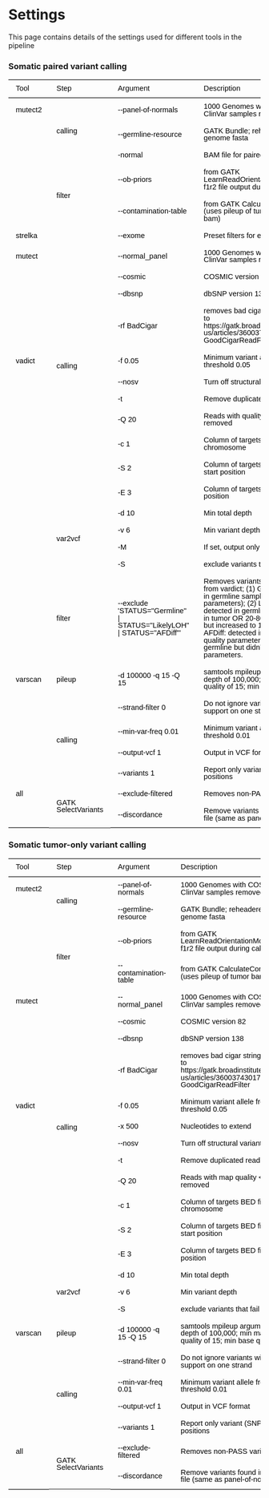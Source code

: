 # Settings

This page contains details of the settings used for different tools in the pipeline

### Somatic paired variant calling

<div class="tabwid"><style>.cl-54862376{}.cl-547f7ac6{font-family:'Helvetica';font-size:11pt;font-weight:normal;font-style:normal;text-decoration:none;color:rgba(0, 0, 0, 1.00);background-color:transparent;}.cl-547f8660{margin:0;text-align:left;border-bottom: 0 solid rgba(0, 0, 0, 1.00);border-top: 0 solid rgba(0, 0, 0, 1.00);border-left: 0 solid rgba(0, 0, 0, 1.00);border-right: 0 solid rgba(0, 0, 0, 1.00);padding-bottom:5pt;padding-top:5pt;padding-left:5pt;padding-right:5pt;line-height: 1;background-color:transparent;}.cl-547fc472{width:59.7pt;background-color:transparent;vertical-align: middle;border-bottom: 0 solid rgba(0, 0, 0, 1.00);border-top: 0 solid rgba(0, 0, 0, 1.00);border-left: 0 solid rgba(0, 0, 0, 1.00);border-right: 0 solid rgba(0, 0, 0, 1.00);margin-bottom:0;margin-top:0;margin-left:0;margin-right:0;}.cl-547fc490{width:124.5pt;background-color:transparent;vertical-align: middle;border-bottom: 0 solid rgba(0, 0, 0, 1.00);border-top: 0 solid rgba(0, 0, 0, 1.00);border-left: 0 solid rgba(0, 0, 0, 1.00);border-right: 0 solid rgba(0, 0, 0, 1.00);margin-bottom:0;margin-top:0;margin-left:0;margin-right:0;}.cl-547fc491{width:389.8pt;background-color:transparent;vertical-align: middle;border-bottom: 0 solid rgba(0, 0, 0, 1.00);border-top: 0 solid rgba(0, 0, 0, 1.00);border-left: 0 solid rgba(0, 0, 0, 1.00);border-right: 0 solid rgba(0, 0, 0, 1.00);margin-bottom:0;margin-top:0;margin-left:0;margin-right:0;}.cl-547fc49a{width:1732.4pt;background-color:transparent;vertical-align: middle;border-bottom: 0 solid rgba(0, 0, 0, 1.00);border-top: 0 solid rgba(0, 0, 0, 1.00);border-left: 0 solid rgba(0, 0, 0, 1.00);border-right: 0 solid rgba(0, 0, 0, 1.00);margin-bottom:0;margin-top:0;margin-left:0;margin-right:0;}.cl-547fc49b{width:427.2pt;background-color:transparent;vertical-align: middle;border-bottom: 0 solid rgba(0, 0, 0, 1.00);border-top: 0 solid rgba(0, 0, 0, 1.00);border-left: 0 solid rgba(0, 0, 0, 1.00);border-right: 0 solid rgba(0, 0, 0, 1.00);margin-bottom:0;margin-top:0;margin-left:0;margin-right:0;}.cl-547fc49c{width:389.8pt;background-color:transparent;vertical-align: middle;border-bottom: 0 solid rgba(0, 0, 0, 1.00);border-top: 0 solid rgba(0, 0, 0, 1.00);border-left: 0 solid rgba(0, 0, 0, 1.00);border-right: 0 solid rgba(0, 0, 0, 1.00);margin-bottom:0;margin-top:0;margin-left:0;margin-right:0;}.cl-547fc49d{width:59.7pt;background-color:transparent;vertical-align: middle;border-bottom: 0 solid rgba(0, 0, 0, 1.00);border-top: 0 solid rgba(0, 0, 0, 1.00);border-left: 0 solid rgba(0, 0, 0, 1.00);border-right: 0 solid rgba(0, 0, 0, 1.00);margin-bottom:0;margin-top:0;margin-left:0;margin-right:0;}.cl-547fc4a4{width:124.5pt;background-color:transparent;vertical-align: middle;border-bottom: 0 solid rgba(0, 0, 0, 1.00);border-top: 0 solid rgba(0, 0, 0, 1.00);border-left: 0 solid rgba(0, 0, 0, 1.00);border-right: 0 solid rgba(0, 0, 0, 1.00);margin-bottom:0;margin-top:0;margin-left:0;margin-right:0;}.cl-547fc4a5{width:427.2pt;background-color:transparent;vertical-align: middle;border-bottom: 0 solid rgba(0, 0, 0, 1.00);border-top: 0 solid rgba(0, 0, 0, 1.00);border-left: 0 solid rgba(0, 0, 0, 1.00);border-right: 0 solid rgba(0, 0, 0, 1.00);margin-bottom:0;margin-top:0;margin-left:0;margin-right:0;}.cl-547fc4a6{width:1732.4pt;background-color:transparent;vertical-align: middle;border-bottom: 0 solid rgba(0, 0, 0, 1.00);border-top: 0 solid rgba(0, 0, 0, 1.00);border-left: 0 solid rgba(0, 0, 0, 1.00);border-right: 0 solid rgba(0, 0, 0, 1.00);margin-bottom:0;margin-top:0;margin-left:0;margin-right:0;}.cl-547fc4a7{width:59.7pt;background-color:transparent;vertical-align: middle;border-bottom: 0 solid rgba(0, 0, 0, 1.00);border-top: 0 solid rgba(0, 0, 0, 1.00);border-left: 0 solid rgba(0, 0, 0, 1.00);border-right: 0 solid rgba(0, 0, 0, 1.00);margin-bottom:0;margin-top:0;margin-left:0;margin-right:0;}.cl-547fc4ae{width:1732.4pt;background-color:transparent;vertical-align: middle;border-bottom: 0 solid rgba(0, 0, 0, 1.00);border-top: 0 solid rgba(0, 0, 0, 1.00);border-left: 0 solid rgba(0, 0, 0, 1.00);border-right: 0 solid rgba(0, 0, 0, 1.00);margin-bottom:0;margin-top:0;margin-left:0;margin-right:0;}.cl-547fc4af{width:427.2pt;background-color:transparent;vertical-align: middle;border-bottom: 0 solid rgba(0, 0, 0, 1.00);border-top: 0 solid rgba(0, 0, 0, 1.00);border-left: 0 solid rgba(0, 0, 0, 1.00);border-right: 0 solid rgba(0, 0, 0, 1.00);margin-bottom:0;margin-top:0;margin-left:0;margin-right:0;}.cl-547fc4c2{width:124.5pt;background-color:transparent;vertical-align: middle;border-bottom: 0 solid rgba(0, 0, 0, 1.00);border-top: 0 solid rgba(0, 0, 0, 1.00);border-left: 0 solid rgba(0, 0, 0, 1.00);border-right: 0 solid rgba(0, 0, 0, 1.00);margin-bottom:0;margin-top:0;margin-left:0;margin-right:0;}.cl-547fc4c3{width:389.8pt;background-color:transparent;vertical-align: middle;border-bottom: 0 solid rgba(0, 0, 0, 1.00);border-top: 0 solid rgba(0, 0, 0, 1.00);border-left: 0 solid rgba(0, 0, 0, 1.00);border-right: 0 solid rgba(0, 0, 0, 1.00);margin-bottom:0;margin-top:0;margin-left:0;margin-right:0;}.cl-547fc4cc{width:124.5pt;background-color:transparent;vertical-align: middle;border-bottom: 0 solid rgba(0, 0, 0, 1.00);border-top: 0 solid rgba(0, 0, 0, 1.00);border-left: 0 solid rgba(0, 0, 0, 1.00);border-right: 0 solid rgba(0, 0, 0, 1.00);margin-bottom:0;margin-top:0;margin-left:0;margin-right:0;}.cl-547fc4cd{width:59.7pt;background-color:transparent;vertical-align: middle;border-bottom: 0 solid rgba(0, 0, 0, 1.00);border-top: 0 solid rgba(0, 0, 0, 1.00);border-left: 0 solid rgba(0, 0, 0, 1.00);border-right: 0 solid rgba(0, 0, 0, 1.00);margin-bottom:0;margin-top:0;margin-left:0;margin-right:0;}.cl-547fc4ce{width:427.2pt;background-color:transparent;vertical-align: middle;border-bottom: 0 solid rgba(0, 0, 0, 1.00);border-top: 0 solid rgba(0, 0, 0, 1.00);border-left: 0 solid rgba(0, 0, 0, 1.00);border-right: 0 solid rgba(0, 0, 0, 1.00);margin-bottom:0;margin-top:0;margin-left:0;margin-right:0;}.cl-547fc4e0{width:1732.4pt;background-color:transparent;vertical-align: middle;border-bottom: 0 solid rgba(0, 0, 0, 1.00);border-top: 0 solid rgba(0, 0, 0, 1.00);border-left: 0 solid rgba(0, 0, 0, 1.00);border-right: 0 solid rgba(0, 0, 0, 1.00);margin-bottom:0;margin-top:0;margin-left:0;margin-right:0;}.cl-547fc4e1{width:389.8pt;background-color:transparent;vertical-align: middle;border-bottom: 0 solid rgba(0, 0, 0, 1.00);border-top: 0 solid rgba(0, 0, 0, 1.00);border-left: 0 solid rgba(0, 0, 0, 1.00);border-right: 0 solid rgba(0, 0, 0, 1.00);margin-bottom:0;margin-top:0;margin-left:0;margin-right:0;}.cl-547fc4e2{width:59.7pt;background-color:transparent;vertical-align: middle;border-bottom: 0 solid rgba(0, 0, 0, 1.00);border-top: 0 solid rgba(0, 0, 0, 1.00);border-left: 0 solid rgba(0, 0, 0, 1.00);border-right: 0 solid rgba(0, 0, 0, 1.00);margin-bottom:0;margin-top:0;margin-left:0;margin-right:0;}.cl-547fc4ea{width:427.2pt;background-color:transparent;vertical-align: middle;border-bottom: 0 solid rgba(0, 0, 0, 1.00);border-top: 0 solid rgba(0, 0, 0, 1.00);border-left: 0 solid rgba(0, 0, 0, 1.00);border-right: 0 solid rgba(0, 0, 0, 1.00);margin-bottom:0;margin-top:0;margin-left:0;margin-right:0;}.cl-547fc4f4{width:389.8pt;background-color:transparent;vertical-align: middle;border-bottom: 0 solid rgba(0, 0, 0, 1.00);border-top: 0 solid rgba(0, 0, 0, 1.00);border-left: 0 solid rgba(0, 0, 0, 1.00);border-right: 0 solid rgba(0, 0, 0, 1.00);margin-bottom:0;margin-top:0;margin-left:0;margin-right:0;}.cl-547fc4f5{width:124.5pt;background-color:transparent;vertical-align: middle;border-bottom: 0 solid rgba(0, 0, 0, 1.00);border-top: 0 solid rgba(0, 0, 0, 1.00);border-left: 0 solid rgba(0, 0, 0, 1.00);border-right: 0 solid rgba(0, 0, 0, 1.00);margin-bottom:0;margin-top:0;margin-left:0;margin-right:0;}.cl-547fc4f6{width:1732.4pt;background-color:transparent;vertical-align: middle;border-bottom: 0 solid rgba(0, 0, 0, 1.00);border-top: 0 solid rgba(0, 0, 0, 1.00);border-left: 0 solid rgba(0, 0, 0, 1.00);border-right: 0 solid rgba(0, 0, 0, 1.00);margin-bottom:0;margin-top:0;margin-left:0;margin-right:0;}.cl-547fc4fe{width:427.2pt;background-color:transparent;vertical-align: middle;border-bottom: 0 solid rgba(0, 0, 0, 1.00);border-top: 0 solid rgba(0, 0, 0, 1.00);border-left: 0 solid rgba(0, 0, 0, 1.00);border-right: 0 solid rgba(0, 0, 0, 1.00);margin-bottom:0;margin-top:0;margin-left:0;margin-right:0;}.cl-547fc4ff{width:389.8pt;background-color:transparent;vertical-align: middle;border-bottom: 0 solid rgba(0, 0, 0, 1.00);border-top: 0 solid rgba(0, 0, 0, 1.00);border-left: 0 solid rgba(0, 0, 0, 1.00);border-right: 0 solid rgba(0, 0, 0, 1.00);margin-bottom:0;margin-top:0;margin-left:0;margin-right:0;}.cl-547fc500{width:124.5pt;background-color:transparent;vertical-align: middle;border-bottom: 0 solid rgba(0, 0, 0, 1.00);border-top: 0 solid rgba(0, 0, 0, 1.00);border-left: 0 solid rgba(0, 0, 0, 1.00);border-right: 0 solid rgba(0, 0, 0, 1.00);margin-bottom:0;margin-top:0;margin-left:0;margin-right:0;}.cl-547fc508{width:1732.4pt;background-color:transparent;vertical-align: middle;border-bottom: 0 solid rgba(0, 0, 0, 1.00);border-top: 0 solid rgba(0, 0, 0, 1.00);border-left: 0 solid rgba(0, 0, 0, 1.00);border-right: 0 solid rgba(0, 0, 0, 1.00);margin-bottom:0;margin-top:0;margin-left:0;margin-right:0;}.cl-547fc509{width:59.7pt;background-color:transparent;vertical-align: middle;border-bottom: 0 solid rgba(0, 0, 0, 1.00);border-top: 0 solid rgba(0, 0, 0, 1.00);border-left: 0 solid rgba(0, 0, 0, 1.00);border-right: 0 solid rgba(0, 0, 0, 1.00);margin-bottom:0;margin-top:0;margin-left:0;margin-right:0;}.cl-547fc512{width:59.7pt;background-color:transparent;vertical-align: middle;border-bottom: 0 solid rgba(0, 0, 0, 1.00);border-top: 0 solid rgba(0, 0, 0, 1.00);border-left: 0 solid rgba(0, 0, 0, 1.00);border-right: 0 solid rgba(0, 0, 0, 1.00);margin-bottom:0;margin-top:0;margin-left:0;margin-right:0;}.cl-547fc51c{width:1732.4pt;background-color:transparent;vertical-align: middle;border-bottom: 0 solid rgba(0, 0, 0, 1.00);border-top: 0 solid rgba(0, 0, 0, 1.00);border-left: 0 solid rgba(0, 0, 0, 1.00);border-right: 0 solid rgba(0, 0, 0, 1.00);margin-bottom:0;margin-top:0;margin-left:0;margin-right:0;}.cl-547fc51d{width:124.5pt;background-color:transparent;vertical-align: middle;border-bottom: 0 solid rgba(0, 0, 0, 1.00);border-top: 0 solid rgba(0, 0, 0, 1.00);border-left: 0 solid rgba(0, 0, 0, 1.00);border-right: 0 solid rgba(0, 0, 0, 1.00);margin-bottom:0;margin-top:0;margin-left:0;margin-right:0;}.cl-547fc51e{width:427.2pt;background-color:transparent;vertical-align: middle;border-bottom: 0 solid rgba(0, 0, 0, 1.00);border-top: 0 solid rgba(0, 0, 0, 1.00);border-left: 0 solid rgba(0, 0, 0, 1.00);border-right: 0 solid rgba(0, 0, 0, 1.00);margin-bottom:0;margin-top:0;margin-left:0;margin-right:0;}.cl-547fc526{width:389.8pt;background-color:transparent;vertical-align: middle;border-bottom: 0 solid rgba(0, 0, 0, 1.00);border-top: 0 solid rgba(0, 0, 0, 1.00);border-left: 0 solid rgba(0, 0, 0, 1.00);border-right: 0 solid rgba(0, 0, 0, 1.00);margin-bottom:0;margin-top:0;margin-left:0;margin-right:0;}.cl-547fc527{width:124.5pt;background-color:transparent;vertical-align: middle;border-bottom: 0 solid rgba(0, 0, 0, 1.00);border-top: 0 solid rgba(0, 0, 0, 1.00);border-left: 0 solid rgba(0, 0, 0, 1.00);border-right: 0 solid rgba(0, 0, 0, 1.00);margin-bottom:0;margin-top:0;margin-left:0;margin-right:0;}.cl-547fc528{width:59.7pt;background-color:transparent;vertical-align: middle;border-bottom: 0 solid rgba(0, 0, 0, 1.00);border-top: 0 solid rgba(0, 0, 0, 1.00);border-left: 0 solid rgba(0, 0, 0, 1.00);border-right: 0 solid rgba(0, 0, 0, 1.00);margin-bottom:0;margin-top:0;margin-left:0;margin-right:0;}.cl-547fc529{width:1732.4pt;background-color:transparent;vertical-align: middle;border-bottom: 0 solid rgba(0, 0, 0, 1.00);border-top: 0 solid rgba(0, 0, 0, 1.00);border-left: 0 solid rgba(0, 0, 0, 1.00);border-right: 0 solid rgba(0, 0, 0, 1.00);margin-bottom:0;margin-top:0;margin-left:0;margin-right:0;}.cl-547fc530{width:427.2pt;background-color:transparent;vertical-align: middle;border-bottom: 0 solid rgba(0, 0, 0, 1.00);border-top: 0 solid rgba(0, 0, 0, 1.00);border-left: 0 solid rgba(0, 0, 0, 1.00);border-right: 0 solid rgba(0, 0, 0, 1.00);margin-bottom:0;margin-top:0;margin-left:0;margin-right:0;}.cl-547fc531{width:389.8pt;background-color:transparent;vertical-align: middle;border-bottom: 0 solid rgba(0, 0, 0, 1.00);border-top: 0 solid rgba(0, 0, 0, 1.00);border-left: 0 solid rgba(0, 0, 0, 1.00);border-right: 0 solid rgba(0, 0, 0, 1.00);margin-bottom:0;margin-top:0;margin-left:0;margin-right:0;}.cl-547fc544{width:389.8pt;background-color:transparent;vertical-align: middle;border-bottom: 0 solid rgba(0, 0, 0, 1.00);border-top: 0 solid rgba(0, 0, 0, 1.00);border-left: 0 solid rgba(0, 0, 0, 1.00);border-right: 0 solid rgba(0, 0, 0, 1.00);margin-bottom:0;margin-top:0;margin-left:0;margin-right:0;}.cl-547fc545{width:1732.4pt;background-color:transparent;vertical-align: middle;border-bottom: 0 solid rgba(0, 0, 0, 1.00);border-top: 0 solid rgba(0, 0, 0, 1.00);border-left: 0 solid rgba(0, 0, 0, 1.00);border-right: 0 solid rgba(0, 0, 0, 1.00);margin-bottom:0;margin-top:0;margin-left:0;margin-right:0;}.cl-547fc546{width:427.2pt;background-color:transparent;vertical-align: middle;border-bottom: 0 solid rgba(0, 0, 0, 1.00);border-top: 0 solid rgba(0, 0, 0, 1.00);border-left: 0 solid rgba(0, 0, 0, 1.00);border-right: 0 solid rgba(0, 0, 0, 1.00);margin-bottom:0;margin-top:0;margin-left:0;margin-right:0;}.cl-547fc54e{width:59.7pt;background-color:transparent;vertical-align: middle;border-bottom: 0 solid rgba(0, 0, 0, 1.00);border-top: 0 solid rgba(0, 0, 0, 1.00);border-left: 0 solid rgba(0, 0, 0, 1.00);border-right: 0 solid rgba(0, 0, 0, 1.00);margin-bottom:0;margin-top:0;margin-left:0;margin-right:0;}.cl-547fc54f{width:124.5pt;background-color:transparent;vertical-align: middle;border-bottom: 0 solid rgba(0, 0, 0, 1.00);border-top: 0 solid rgba(0, 0, 0, 1.00);border-left: 0 solid rgba(0, 0, 0, 1.00);border-right: 0 solid rgba(0, 0, 0, 1.00);margin-bottom:0;margin-top:0;margin-left:0;margin-right:0;}.cl-547fc550{width:124.5pt;background-color:transparent;vertical-align: middle;border-bottom: 2pt solid rgba(102, 102, 102, 1.00);border-top: 0 solid rgba(0, 0, 0, 1.00);border-left: 0 solid rgba(0, 0, 0, 1.00);border-right: 0 solid rgba(0, 0, 0, 1.00);margin-bottom:0;margin-top:0;margin-left:0;margin-right:0;}.cl-547fc558{width:427.2pt;background-color:transparent;vertical-align: middle;border-bottom: 2pt solid rgba(102, 102, 102, 1.00);border-top: 0 solid rgba(0, 0, 0, 1.00);border-left: 0 solid rgba(0, 0, 0, 1.00);border-right: 0 solid rgba(0, 0, 0, 1.00);margin-bottom:0;margin-top:0;margin-left:0;margin-right:0;}.cl-547fc559{width:59.7pt;background-color:transparent;vertical-align: middle;border-bottom: 2pt solid rgba(102, 102, 102, 1.00);border-top: 0 solid rgba(0, 0, 0, 1.00);border-left: 0 solid rgba(0, 0, 0, 1.00);border-right: 0 solid rgba(0, 0, 0, 1.00);margin-bottom:0;margin-top:0;margin-left:0;margin-right:0;}.cl-547fc55a{width:1732.4pt;background-color:transparent;vertical-align: middle;border-bottom: 2pt solid rgba(102, 102, 102, 1.00);border-top: 0 solid rgba(0, 0, 0, 1.00);border-left: 0 solid rgba(0, 0, 0, 1.00);border-right: 0 solid rgba(0, 0, 0, 1.00);margin-bottom:0;margin-top:0;margin-left:0;margin-right:0;}.cl-547fc562{width:389.8pt;background-color:transparent;vertical-align: middle;border-bottom: 2pt solid rgba(102, 102, 102, 1.00);border-top: 0 solid rgba(0, 0, 0, 1.00);border-left: 0 solid rgba(0, 0, 0, 1.00);border-right: 0 solid rgba(0, 0, 0, 1.00);margin-bottom:0;margin-top:0;margin-left:0;margin-right:0;}.cl-547fc563{width:389.8pt;background-color:transparent;vertical-align: middle;border-bottom: 0 solid rgba(0, 0, 0, 1.00);border-top: 0 solid rgba(0, 0, 0, 1.00);border-left: 0 solid rgba(0, 0, 0, 1.00);border-right: 0 solid rgba(0, 0, 0, 1.00);margin-bottom:0;margin-top:0;margin-left:0;margin-right:0;}.cl-547fc564{width:59.7pt;background-color:transparent;vertical-align: middle;border-bottom: 0 solid rgba(0, 0, 0, 1.00);border-top: 0 solid rgba(0, 0, 0, 1.00);border-left: 0 solid rgba(0, 0, 0, 1.00);border-right: 0 solid rgba(0, 0, 0, 1.00);margin-bottom:0;margin-top:0;margin-left:0;margin-right:0;}.cl-547fc56c{width:427.2pt;background-color:transparent;vertical-align: middle;border-bottom: 0 solid rgba(0, 0, 0, 1.00);border-top: 0 solid rgba(0, 0, 0, 1.00);border-left: 0 solid rgba(0, 0, 0, 1.00);border-right: 0 solid rgba(0, 0, 0, 1.00);margin-bottom:0;margin-top:0;margin-left:0;margin-right:0;}.cl-547fc576{width:1732.4pt;background-color:transparent;vertical-align: middle;border-bottom: 0 solid rgba(0, 0, 0, 1.00);border-top: 0 solid rgba(0, 0, 0, 1.00);border-left: 0 solid rgba(0, 0, 0, 1.00);border-right: 0 solid rgba(0, 0, 0, 1.00);margin-bottom:0;margin-top:0;margin-left:0;margin-right:0;}.cl-547fc577{width:124.5pt;background-color:transparent;vertical-align: middle;border-bottom: 0 solid rgba(0, 0, 0, 1.00);border-top: 0 solid rgba(0, 0, 0, 1.00);border-left: 0 solid rgba(0, 0, 0, 1.00);border-right: 0 solid rgba(0, 0, 0, 1.00);margin-bottom:0;margin-top:0;margin-left:0;margin-right:0;}.cl-547fc578{width:59.7pt;background-color:transparent;vertical-align: middle;border-bottom: 0 solid rgba(0, 0, 0, 1.00);border-top: 0 solid rgba(0, 0, 0, 1.00);border-left: 0 solid rgba(0, 0, 0, 1.00);border-right: 0 solid rgba(0, 0, 0, 1.00);margin-bottom:0;margin-top:0;margin-left:0;margin-right:0;}.cl-547fc579{width:1732.4pt;background-color:transparent;vertical-align: middle;border-bottom: 0 solid rgba(0, 0, 0, 1.00);border-top: 0 solid rgba(0, 0, 0, 1.00);border-left: 0 solid rgba(0, 0, 0, 1.00);border-right: 0 solid rgba(0, 0, 0, 1.00);margin-bottom:0;margin-top:0;margin-left:0;margin-right:0;}.cl-547fc580{width:124.5pt;background-color:transparent;vertical-align: middle;border-bottom: 0 solid rgba(0, 0, 0, 1.00);border-top: 0 solid rgba(0, 0, 0, 1.00);border-left: 0 solid rgba(0, 0, 0, 1.00);border-right: 0 solid rgba(0, 0, 0, 1.00);margin-bottom:0;margin-top:0;margin-left:0;margin-right:0;}.cl-547fc581{width:389.8pt;background-color:transparent;vertical-align: middle;border-bottom: 0 solid rgba(0, 0, 0, 1.00);border-top: 0 solid rgba(0, 0, 0, 1.00);border-left: 0 solid rgba(0, 0, 0, 1.00);border-right: 0 solid rgba(0, 0, 0, 1.00);margin-bottom:0;margin-top:0;margin-left:0;margin-right:0;}.cl-547fc582{width:427.2pt;background-color:transparent;vertical-align: middle;border-bottom: 0 solid rgba(0, 0, 0, 1.00);border-top: 0 solid rgba(0, 0, 0, 1.00);border-left: 0 solid rgba(0, 0, 0, 1.00);border-right: 0 solid rgba(0, 0, 0, 1.00);margin-bottom:0;margin-top:0;margin-left:0;margin-right:0;}.cl-547fc583{width:124.5pt;background-color:transparent;vertical-align: middle;border-bottom: 2pt solid rgba(102, 102, 102, 1.00);border-top: 2pt solid rgba(102, 102, 102, 1.00);border-left: 0 solid rgba(0, 0, 0, 1.00);border-right: 0 solid rgba(0, 0, 0, 1.00);margin-bottom:0;margin-top:0;margin-left:0;margin-right:0;}.cl-547fc58a{width:427.2pt;background-color:transparent;vertical-align: middle;border-bottom: 2pt solid rgba(102, 102, 102, 1.00);border-top: 2pt solid rgba(102, 102, 102, 1.00);border-left: 0 solid rgba(0, 0, 0, 1.00);border-right: 0 solid rgba(0, 0, 0, 1.00);margin-bottom:0;margin-top:0;margin-left:0;margin-right:0;}.cl-547fc58b{width:1732.4pt;background-color:transparent;vertical-align: middle;border-bottom: 2pt solid rgba(102, 102, 102, 1.00);border-top: 2pt solid rgba(102, 102, 102, 1.00);border-left: 0 solid rgba(0, 0, 0, 1.00);border-right: 0 solid rgba(0, 0, 0, 1.00);margin-bottom:0;margin-top:0;margin-left:0;margin-right:0;}.cl-547fc58c{width:59.7pt;background-color:transparent;vertical-align: middle;border-bottom: 2pt solid rgba(102, 102, 102, 1.00);border-top: 2pt solid rgba(102, 102, 102, 1.00);border-left: 0 solid rgba(0, 0, 0, 1.00);border-right: 0 solid rgba(0, 0, 0, 1.00);margin-bottom:0;margin-top:0;margin-left:0;margin-right:0;}.cl-547fc594{width:389.8pt;background-color:transparent;vertical-align: middle;border-bottom: 2pt solid rgba(102, 102, 102, 1.00);border-top: 2pt solid rgba(102, 102, 102, 1.00);border-left: 0 solid rgba(0, 0, 0, 1.00);border-right: 0 solid rgba(0, 0, 0, 1.00);margin-bottom:0;margin-top:0;margin-left:0;margin-right:0;}</style><table class='cl-54862376'><thead><tr style="overflow-wrap:break-word;"><td class="cl-547fc58c"><p class="cl-547f8660"><span class="cl-547f7ac6">Tool</span></p></td><td class="cl-547fc583"><p class="cl-547f8660"><span class="cl-547f7ac6">Step</span></p></td><td class="cl-547fc594"><p class="cl-547f8660"><span class="cl-547f7ac6">Argument</span></p></td><td class="cl-547fc58b"><p class="cl-547f8660"><span class="cl-547f7ac6">Description</span></p></td><td class="cl-547fc58a"><p class="cl-547f8660"><span class="cl-547f7ac6">Resource</span></p></td></tr></thead><tbody><tr style="overflow-wrap:break-word;"><td class="cl-547fc472"><p class="cl-547f8660"><span class="cl-547f7ac6">mutect2</span></p></td><td  rowspan="3"class="cl-547fc490"><p class="cl-547f8660"><span class="cl-547f7ac6">calling</span></p></td><td class="cl-547fc491"><p class="cl-547f8660"><span class="cl-547f7ac6">--panel-of-normals</span></p></td><td class="cl-547fc49a"><p class="cl-547f8660"><span class="cl-547f7ac6">1000 Genomes with COSMIC and ClinVar samples removed</span></p></td><td class="cl-547fc49b"><p class="cl-547f8660"><span class="cl-547f7ac6">/data/CCBR_Pipeliner/db/PipeDB/lib/hg38.noCOSMIC_ClinVar.pon.vcf.gz</span></p></td></tr><tr style="overflow-wrap:break-word;"><td  rowspan="4"class="cl-547fc472"><p class="cl-547f8660"><span class="cl-547f7ac6"></span></p></td><td class="cl-547fc491"><p class="cl-547f8660"><span class="cl-547f7ac6">--germline-resource</span></p></td><td class="cl-547fc49a"><p class="cl-547f8660"><span class="cl-547f7ac6">GATK Bundle; reheadered to match genome fasta</span></p></td><td class="cl-547fc49b"><p class="cl-547f8660"><span class="cl-547f7ac6">/data/tandonm/pl_test_data/human/other/somatic-hg38-af-only-gnomad.hg38.vcf.gz</span></p></td></tr><tr style="overflow-wrap:break-word;"><td class="cl-547fc563"><p class="cl-547f8660"><span class="cl-547f7ac6">-normal</span></p></td><td class="cl-547fc576"><p class="cl-547f8660"><span class="cl-547f7ac6">BAM file for paired normal sample</span></p></td><td class="cl-547fc56c"><p class="cl-547f8660"><span class="cl-547f7ac6"></span></p></td></tr><tr style="overflow-wrap:break-word;"><td  rowspan="2"class="cl-547fc490"><p class="cl-547f8660"><span class="cl-547f7ac6">filter</span></p></td><td class="cl-547fc491"><p class="cl-547f8660"><span class="cl-547f7ac6">--ob-priors</span></p></td><td class="cl-547fc49a"><p class="cl-547f8660"><span class="cl-547f7ac6">from GATK LearnReadOrientationModel (uses f1r2 file output during calling)</span></p></td><td class="cl-547fc49b"><p class="cl-547f8660"><span class="cl-547f7ac6"></span></p></td></tr><tr style="overflow-wrap:break-word;"><td class="cl-547fc531"><p class="cl-547f8660"><span class="cl-547f7ac6">--contamination-table</span></p></td><td class="cl-547fc529"><p class="cl-547f8660"><span class="cl-547f7ac6">from GATK CalculateContamination (uses pileup of tumor AND normal bam)</span></p></td><td class="cl-547fc530"><p class="cl-547f8660"><span class="cl-547f7ac6"></span></p></td></tr><tr style="overflow-wrap:break-word;"><td class="cl-547fc578"><p class="cl-547f8660"><span class="cl-547f7ac6">strelka</span></p></td><td  rowspan="12"class="cl-547fc580"><p class="cl-547f8660"><span class="cl-547f7ac6">calling</span></p></td><td class="cl-547fc581"><p class="cl-547f8660"><span class="cl-547f7ac6">--exome</span></p></td><td class="cl-547fc579"><p class="cl-547f8660"><span class="cl-547f7ac6">Preset filters for exome data</span></p></td><td class="cl-547fc582"><p class="cl-547f8660"><span class="cl-547f7ac6"></span></p></td></tr><tr style="overflow-wrap:break-word;"><td class="cl-547fc472"><p class="cl-547f8660"><span class="cl-547f7ac6">mutect</span></p></td><td class="cl-547fc491"><p class="cl-547f8660"><span class="cl-547f7ac6">--normal_panel</span></p></td><td class="cl-547fc49a"><p class="cl-547f8660"><span class="cl-547f7ac6">1000 Genomes with COSMIC and ClinVar samples removed</span></p></td><td class="cl-547fc49b"><p class="cl-547f8660"><span class="cl-547f7ac6">/data/CCBR_Pipeliner/db/PipeDB/lib/hg38.noCOSMIC_ClinVar.pon.vcf.gz</span></p></td></tr><tr style="overflow-wrap:break-word;"><td  rowspan="3"class="cl-547fc472"><p class="cl-547f8660"><span class="cl-547f7ac6"></span></p></td><td class="cl-547fc491"><p class="cl-547f8660"><span class="cl-547f7ac6">--cosmic</span></p></td><td class="cl-547fc49a"><p class="cl-547f8660"><span class="cl-547f7ac6">COSMIC version 82</span></p></td><td class="cl-547fc49b"><p class="cl-547f8660"><span class="cl-547f7ac6">/data/CCBR_Pipeliner/db/PipeDB/lib/COSMIC_82_hg38.vcf.gz</span></p></td></tr><tr style="overflow-wrap:break-word;"><td class="cl-547fc491"><p class="cl-547f8660"><span class="cl-547f7ac6">--dbsnp</span></p></td><td class="cl-547fc49a"><p class="cl-547f8660"><span class="cl-547f7ac6">dbSNP version 138</span></p></td><td class="cl-547fc49b"><p class="cl-547f8660"><span class="cl-547f7ac6">/fdb/GATK_resource_bundle/hg38bundle/dbsnp_138.hg38.vcf.gz</span></p></td></tr><tr style="overflow-wrap:break-word;"><td class="cl-547fc491"><p class="cl-547f8660"><span class="cl-547f7ac6">-rf BadCigar</span></p></td><td class="cl-547fc49a"><p class="cl-547f8660"><span class="cl-547f7ac6">removes bad cigar strings, similar to https://gatk.broadinstitute.org/hc/en-us/articles/360037430171-GoodCigarReadFilter </span></p></td><td class="cl-547fc49b"><p class="cl-547f8660"><span class="cl-547f7ac6"></span></p></td></tr><tr style="overflow-wrap:break-word;"><td class="cl-547fc49d"><p class="cl-547f8660"><span class="cl-547f7ac6">vadict</span></p></td><td class="cl-547fc49c"><p class="cl-547f8660"><span class="cl-547f7ac6">-f 0.05</span></p></td><td class="cl-547fc4a6"><p class="cl-547f8660"><span class="cl-547f7ac6">Minimum variant allele frequency threshold 0.05</span></p></td><td class="cl-547fc4a5"><p class="cl-547f8660"><span class="cl-547f7ac6"></span></p></td></tr><tr style="overflow-wrap:break-word;"><td  rowspan="11"class="cl-547fc4a7"><p class="cl-547f8660"><span class="cl-547f7ac6"></span></p></td><td class="cl-547fc4c3"><p class="cl-547f8660"><span class="cl-547f7ac6">--nosv</span></p></td><td class="cl-547fc4ae"><p class="cl-547f8660"><span class="cl-547f7ac6">Turn off structural variant calling</span></p></td><td class="cl-547fc4af"><p class="cl-547f8660"><span class="cl-547f7ac6"></span></p></td></tr><tr style="overflow-wrap:break-word;"><td class="cl-547fc4e1"><p class="cl-547f8660"><span class="cl-547f7ac6">-t</span></p></td><td class="cl-547fc4e0"><p class="cl-547f8660"><span class="cl-547f7ac6">Remove duplicated reads</span></p></td><td class="cl-547fc4ce"><p class="cl-547f8660"><span class="cl-547f7ac6"></span></p></td></tr><tr style="overflow-wrap:break-word;"><td class="cl-547fc4f4"><p class="cl-547f8660"><span class="cl-547f7ac6">-Q 20 </span></p></td><td class="cl-547fc4f6"><p class="cl-547f8660"><span class="cl-547f7ac6">Reads with quality &lt; 20 are removed</span></p></td><td class="cl-547fc4ea"><p class="cl-547f8660"><span class="cl-547f7ac6"></span></p></td></tr><tr style="overflow-wrap:break-word;"><td class="cl-547fc491"><p class="cl-547f8660"><span class="cl-547f7ac6">-c 1 </span></p></td><td class="cl-547fc49a"><p class="cl-547f8660"><span class="cl-547f7ac6">Column of targets BED file with chromosome</span></p></td><td class="cl-547fc49b"><p class="cl-547f8660"><span class="cl-547f7ac6"></span></p></td></tr><tr style="overflow-wrap:break-word;"><td class="cl-547fc491"><p class="cl-547f8660"><span class="cl-547f7ac6">-S 2 </span></p></td><td class="cl-547fc49a"><p class="cl-547f8660"><span class="cl-547f7ac6">Column of targets BED file with start position</span></p></td><td class="cl-547fc49b"><p class="cl-547f8660"><span class="cl-547f7ac6"></span></p></td></tr><tr style="overflow-wrap:break-word;"><td class="cl-547fc491"><p class="cl-547f8660"><span class="cl-547f7ac6">-E 3</span></p></td><td class="cl-547fc49a"><p class="cl-547f8660"><span class="cl-547f7ac6">Column of targets BED file with end position</span></p></td><td class="cl-547fc49b"><p class="cl-547f8660"><span class="cl-547f7ac6"></span></p></td></tr><tr style="overflow-wrap:break-word;"><td  rowspan="4"class="cl-547fc4cc"><p class="cl-547f8660"><span class="cl-547f7ac6">var2vcf</span></p></td><td class="cl-547fc4e1"><p class="cl-547f8660"><span class="cl-547f7ac6">-d 10</span></p></td><td class="cl-547fc4e0"><p class="cl-547f8660"><span class="cl-547f7ac6">Min total depth</span></p></td><td class="cl-547fc4ce"><p class="cl-547f8660"><span class="cl-547f7ac6"></span></p></td></tr><tr style="overflow-wrap:break-word;"><td class="cl-547fc4e1"><p class="cl-547f8660"><span class="cl-547f7ac6">-v 6</span></p></td><td class="cl-547fc4e0"><p class="cl-547f8660"><span class="cl-547f7ac6">Min variant depth</span></p></td><td class="cl-547fc4ce"><p class="cl-547f8660"><span class="cl-547f7ac6"></span></p></td></tr><tr style="overflow-wrap:break-word;"><td class="cl-547fc49c"><p class="cl-547f8660"><span class="cl-547f7ac6">-M</span></p></td><td class="cl-547fc4a6"><p class="cl-547f8660"><span class="cl-547f7ac6">If set, output only candidate somatic</span></p></td><td class="cl-547fc4a5"><p class="cl-547f8660"><span class="cl-547f7ac6"></span></p></td></tr><tr style="overflow-wrap:break-word;"><td class="cl-547fc4ff"><p class="cl-547f8660"><span class="cl-547f7ac6">-S</span></p></td><td class="cl-547fc508"><p class="cl-547f8660"><span class="cl-547f7ac6">exclude variants that fail filters</span></p></td><td class="cl-547fc4fe"><p class="cl-547f8660"><span class="cl-547f7ac6"></span></p></td></tr><tr style="overflow-wrap:break-word;"><td class="cl-547fc490"><p class="cl-547f8660"><span class="cl-547f7ac6">filter</span></p></td><td class="cl-547fc491"><p class="cl-547f8660"><span class="cl-547f7ac6">--exclude 'STATUS="Germline" | STATUS="LikelyLOH" | STATUS="AFDiff"'</span></p></td><td class="cl-547fc49a"><p class="cl-547f8660"><span class="cl-547f7ac6">Removes variants with certain flags from vardict; (1) Germline: detected in germline sample (pass all quality parameters); (2) LikelyLOH: detected in germline but either lost in tumor OR 20-80% in germline, but increased to 1-opt_V (95%); (3) AFDiff: detected in tumor (pass quality parameters) and present in germline but didn’t pass quality parameters.</span></p></td><td class="cl-547fc49b"><p class="cl-547f8660"><span class="cl-547f7ac6"></span></p></td></tr><tr style="overflow-wrap:break-word;"><td class="cl-547fc4a7"><p class="cl-547f8660"><span class="cl-547f7ac6">varscan</span></p></td><td class="cl-547fc4c2"><p class="cl-547f8660"><span class="cl-547f7ac6">pileup</span></p></td><td class="cl-547fc4c3"><p class="cl-547f8660"><span class="cl-547f7ac6">-d 100000 -q 15 -Q 15 </span></p></td><td class="cl-547fc4ae"><p class="cl-547f8660"><span class="cl-547f7ac6">samtools mpileup arguments; max depth of 100,000; min mapping quality of 15; min base quality of 15</span></p></td><td class="cl-547fc4af"><p class="cl-547f8660"><span class="cl-547f7ac6"></span></p></td></tr><tr style="overflow-wrap:break-word;"><td  rowspan="4"class="cl-547fc512"><p class="cl-547f8660"><span class="cl-547f7ac6"></span></p></td><td  rowspan="4"class="cl-547fc51d"><p class="cl-547f8660"><span class="cl-547f7ac6">calling</span></p></td><td class="cl-547fc526"><p class="cl-547f8660"><span class="cl-547f7ac6">--strand-filter 0 </span></p></td><td class="cl-547fc51c"><p class="cl-547f8660"><span class="cl-547f7ac6">Do not ignore variants with &gt;90% support on one strand</span></p></td><td class="cl-547fc51e"><p class="cl-547f8660"><span class="cl-547f7ac6"></span></p></td></tr><tr style="overflow-wrap:break-word;"><td class="cl-547fc49c"><p class="cl-547f8660"><span class="cl-547f7ac6">--min-var-freq 0.01</span></p></td><td class="cl-547fc4a6"><p class="cl-547f8660"><span class="cl-547f7ac6">Minimum variant allele frequency threshold 0.01</span></p></td><td class="cl-547fc4a5"><p class="cl-547f8660"><span class="cl-547f7ac6"></span></p></td></tr><tr style="overflow-wrap:break-word;"><td class="cl-547fc531"><p class="cl-547f8660"><span class="cl-547f7ac6">--output-vcf 1</span></p></td><td class="cl-547fc529"><p class="cl-547f8660"><span class="cl-547f7ac6">Output in VCF format</span></p></td><td class="cl-547fc530"><p class="cl-547f8660"><span class="cl-547f7ac6"></span></p></td></tr><tr style="overflow-wrap:break-word;"><td class="cl-547fc544"><p class="cl-547f8660"><span class="cl-547f7ac6">--variants 1</span></p></td><td class="cl-547fc545"><p class="cl-547f8660"><span class="cl-547f7ac6">Report only variant (SNP/indel) positions</span></p></td><td class="cl-547fc546"><p class="cl-547f8660"><span class="cl-547f7ac6"></span></p></td></tr><tr style="overflow-wrap:break-word;"><td class="cl-547fc509"><p class="cl-547f8660"><span class="cl-547f7ac6">all</span></p></td><td  rowspan="2"class="cl-547fc500"><p class="cl-547f8660"><span class="cl-547f7ac6">GATK SelectVariants</span></p></td><td class="cl-547fc4ff"><p class="cl-547f8660"><span class="cl-547f7ac6">--exclude-filtered</span></p></td><td class="cl-547fc508"><p class="cl-547f8660"><span class="cl-547f7ac6">Removes non-PASS variants</span></p></td><td class="cl-547fc4fe"><p class="cl-547f8660"><span class="cl-547f7ac6"></span></p></td></tr><tr style="overflow-wrap:break-word;"><td class="cl-547fc559"><p class="cl-547f8660"><span class="cl-547f7ac6"></span></p></td><td class="cl-547fc562"><p class="cl-547f8660"><span class="cl-547f7ac6">--discordance</span></p></td><td class="cl-547fc55a"><p class="cl-547f8660"><span class="cl-547f7ac6">Remove variants found in supplied file (same as panel-of-normals file)</span></p></td><td class="cl-547fc558"><p class="cl-547f8660"><span class="cl-547f7ac6">/data/CCBR_Pipeliner/db/PipeDB/lib/hg38.noCOSMIC_ClinVar.pon.vcf.gz</span></p></td></tr></tbody></table></div>

### Somatic tumor-only variant calling

<div class="tabwid"><style>.cl-547bcd5e{}.cl-54747950{font-family:'Helvetica';font-size:11pt;font-weight:normal;font-style:normal;text-decoration:none;color:rgba(0, 0, 0, 1.00);background-color:transparent;}.cl-547486ac{margin:0;text-align:left;border-bottom: 0 solid rgba(0, 0, 0, 1.00);border-top: 0 solid rgba(0, 0, 0, 1.00);border-left: 0 solid rgba(0, 0, 0, 1.00);border-right: 0 solid rgba(0, 0, 0, 1.00);padding-bottom:5pt;padding-top:5pt;padding-left:5pt;padding-right:5pt;line-height: 1;background-color:transparent;}.cl-5474d990{width:611.8pt;background-color:transparent;vertical-align: middle;border-bottom: 0 solid rgba(0, 0, 0, 1.00);border-top: 0 solid rgba(0, 0, 0, 1.00);border-left: 0 solid rgba(0, 0, 0, 1.00);border-right: 0 solid rgba(0, 0, 0, 1.00);margin-bottom:0;margin-top:0;margin-left:0;margin-right:0;}.cl-5474d99a{width:427.2pt;background-color:transparent;vertical-align: middle;border-bottom: 0 solid rgba(0, 0, 0, 1.00);border-top: 0 solid rgba(0, 0, 0, 1.00);border-left: 0 solid rgba(0, 0, 0, 1.00);border-right: 0 solid rgba(0, 0, 0, 1.00);margin-bottom:0;margin-top:0;margin-left:0;margin-right:0;}.cl-5474d99b{width:131.8pt;background-color:transparent;vertical-align: middle;border-bottom: 0 solid rgba(0, 0, 0, 1.00);border-top: 0 solid rgba(0, 0, 0, 1.00);border-left: 0 solid rgba(0, 0, 0, 1.00);border-right: 0 solid rgba(0, 0, 0, 1.00);margin-bottom:0;margin-top:0;margin-left:0;margin-right:0;}.cl-5474d9a4{width:124.5pt;background-color:transparent;vertical-align: middle;border-bottom: 0 solid rgba(0, 0, 0, 1.00);border-top: 0 solid rgba(0, 0, 0, 1.00);border-left: 0 solid rgba(0, 0, 0, 1.00);border-right: 0 solid rgba(0, 0, 0, 1.00);margin-bottom:0;margin-top:0;margin-left:0;margin-right:0;}.cl-5474d9a5{width:59.7pt;background-color:transparent;vertical-align: middle;border-bottom: 0 solid rgba(0, 0, 0, 1.00);border-top: 0 solid rgba(0, 0, 0, 1.00);border-left: 0 solid rgba(0, 0, 0, 1.00);border-right: 0 solid rgba(0, 0, 0, 1.00);margin-bottom:0;margin-top:0;margin-left:0;margin-right:0;}.cl-5474d9a6{width:611.8pt;background-color:transparent;vertical-align: middle;border-bottom: 0 solid rgba(0, 0, 0, 1.00);border-top: 0 solid rgba(0, 0, 0, 1.00);border-left: 0 solid rgba(0, 0, 0, 1.00);border-right: 0 solid rgba(0, 0, 0, 1.00);margin-bottom:0;margin-top:0;margin-left:0;margin-right:0;}.cl-5474d9a7{width:131.8pt;background-color:transparent;vertical-align: middle;border-bottom: 0 solid rgba(0, 0, 0, 1.00);border-top: 0 solid rgba(0, 0, 0, 1.00);border-left: 0 solid rgba(0, 0, 0, 1.00);border-right: 0 solid rgba(0, 0, 0, 1.00);margin-bottom:0;margin-top:0;margin-left:0;margin-right:0;}.cl-5474d9ae{width:59.7pt;background-color:transparent;vertical-align: middle;border-bottom: 0 solid rgba(0, 0, 0, 1.00);border-top: 0 solid rgba(0, 0, 0, 1.00);border-left: 0 solid rgba(0, 0, 0, 1.00);border-right: 0 solid rgba(0, 0, 0, 1.00);margin-bottom:0;margin-top:0;margin-left:0;margin-right:0;}.cl-5474d9d6{width:124.5pt;background-color:transparent;vertical-align: middle;border-bottom: 0 solid rgba(0, 0, 0, 1.00);border-top: 0 solid rgba(0, 0, 0, 1.00);border-left: 0 solid rgba(0, 0, 0, 1.00);border-right: 0 solid rgba(0, 0, 0, 1.00);margin-bottom:0;margin-top:0;margin-left:0;margin-right:0;}.cl-5474d9d7{width:427.2pt;background-color:transparent;vertical-align: middle;border-bottom: 0 solid rgba(0, 0, 0, 1.00);border-top: 0 solid rgba(0, 0, 0, 1.00);border-left: 0 solid rgba(0, 0, 0, 1.00);border-right: 0 solid rgba(0, 0, 0, 1.00);margin-bottom:0;margin-top:0;margin-left:0;margin-right:0;}.cl-5474d9d8{width:611.8pt;background-color:transparent;vertical-align: middle;border-bottom: 0 solid rgba(0, 0, 0, 1.00);border-top: 0 solid rgba(0, 0, 0, 1.00);border-left: 0 solid rgba(0, 0, 0, 1.00);border-right: 0 solid rgba(0, 0, 0, 1.00);margin-bottom:0;margin-top:0;margin-left:0;margin-right:0;}.cl-5474d9e0{width:131.8pt;background-color:transparent;vertical-align: middle;border-bottom: 0 solid rgba(0, 0, 0, 1.00);border-top: 0 solid rgba(0, 0, 0, 1.00);border-left: 0 solid rgba(0, 0, 0, 1.00);border-right: 0 solid rgba(0, 0, 0, 1.00);margin-bottom:0;margin-top:0;margin-left:0;margin-right:0;}.cl-5474d9e1{width:59.7pt;background-color:transparent;vertical-align: middle;border-bottom: 0 solid rgba(0, 0, 0, 1.00);border-top: 0 solid rgba(0, 0, 0, 1.00);border-left: 0 solid rgba(0, 0, 0, 1.00);border-right: 0 solid rgba(0, 0, 0, 1.00);margin-bottom:0;margin-top:0;margin-left:0;margin-right:0;}.cl-5474d9ea{width:124.5pt;background-color:transparent;vertical-align: middle;border-bottom: 0 solid rgba(0, 0, 0, 1.00);border-top: 0 solid rgba(0, 0, 0, 1.00);border-left: 0 solid rgba(0, 0, 0, 1.00);border-right: 0 solid rgba(0, 0, 0, 1.00);margin-bottom:0;margin-top:0;margin-left:0;margin-right:0;}.cl-5474d9f4{width:427.2pt;background-color:transparent;vertical-align: middle;border-bottom: 0 solid rgba(0, 0, 0, 1.00);border-top: 0 solid rgba(0, 0, 0, 1.00);border-left: 0 solid rgba(0, 0, 0, 1.00);border-right: 0 solid rgba(0, 0, 0, 1.00);margin-bottom:0;margin-top:0;margin-left:0;margin-right:0;}.cl-5474d9f5{width:427.2pt;background-color:transparent;vertical-align: middle;border-bottom: 0 solid rgba(0, 0, 0, 1.00);border-top: 0 solid rgba(0, 0, 0, 1.00);border-left: 0 solid rgba(0, 0, 0, 1.00);border-right: 0 solid rgba(0, 0, 0, 1.00);margin-bottom:0;margin-top:0;margin-left:0;margin-right:0;}.cl-5474d9f6{width:131.8pt;background-color:transparent;vertical-align: middle;border-bottom: 0 solid rgba(0, 0, 0, 1.00);border-top: 0 solid rgba(0, 0, 0, 1.00);border-left: 0 solid rgba(0, 0, 0, 1.00);border-right: 0 solid rgba(0, 0, 0, 1.00);margin-bottom:0;margin-top:0;margin-left:0;margin-right:0;}.cl-5474d9fe{width:59.7pt;background-color:transparent;vertical-align: middle;border-bottom: 0 solid rgba(0, 0, 0, 1.00);border-top: 0 solid rgba(0, 0, 0, 1.00);border-left: 0 solid rgba(0, 0, 0, 1.00);border-right: 0 solid rgba(0, 0, 0, 1.00);margin-bottom:0;margin-top:0;margin-left:0;margin-right:0;}.cl-5474da12{width:611.8pt;background-color:transparent;vertical-align: middle;border-bottom: 0 solid rgba(0, 0, 0, 1.00);border-top: 0 solid rgba(0, 0, 0, 1.00);border-left: 0 solid rgba(0, 0, 0, 1.00);border-right: 0 solid rgba(0, 0, 0, 1.00);margin-bottom:0;margin-top:0;margin-left:0;margin-right:0;}.cl-5474da1c{width:124.5pt;background-color:transparent;vertical-align: middle;border-bottom: 0 solid rgba(0, 0, 0, 1.00);border-top: 0 solid rgba(0, 0, 0, 1.00);border-left: 0 solid rgba(0, 0, 0, 1.00);border-right: 0 solid rgba(0, 0, 0, 1.00);margin-bottom:0;margin-top:0;margin-left:0;margin-right:0;}.cl-5474da1d{width:124.5pt;background-color:transparent;vertical-align: middle;border-bottom: 0 solid rgba(0, 0, 0, 1.00);border-top: 0 solid rgba(0, 0, 0, 1.00);border-left: 0 solid rgba(0, 0, 0, 1.00);border-right: 0 solid rgba(0, 0, 0, 1.00);margin-bottom:0;margin-top:0;margin-left:0;margin-right:0;}.cl-5474da1e{width:131.8pt;background-color:transparent;vertical-align: middle;border-bottom: 0 solid rgba(0, 0, 0, 1.00);border-top: 0 solid rgba(0, 0, 0, 1.00);border-left: 0 solid rgba(0, 0, 0, 1.00);border-right: 0 solid rgba(0, 0, 0, 1.00);margin-bottom:0;margin-top:0;margin-left:0;margin-right:0;}.cl-5474da26{width:427.2pt;background-color:transparent;vertical-align: middle;border-bottom: 0 solid rgba(0, 0, 0, 1.00);border-top: 0 solid rgba(0, 0, 0, 1.00);border-left: 0 solid rgba(0, 0, 0, 1.00);border-right: 0 solid rgba(0, 0, 0, 1.00);margin-bottom:0;margin-top:0;margin-left:0;margin-right:0;}.cl-5474da27{width:59.7pt;background-color:transparent;vertical-align: middle;border-bottom: 0 solid rgba(0, 0, 0, 1.00);border-top: 0 solid rgba(0, 0, 0, 1.00);border-left: 0 solid rgba(0, 0, 0, 1.00);border-right: 0 solid rgba(0, 0, 0, 1.00);margin-bottom:0;margin-top:0;margin-left:0;margin-right:0;}.cl-5474da28{width:611.8pt;background-color:transparent;vertical-align: middle;border-bottom: 0 solid rgba(0, 0, 0, 1.00);border-top: 0 solid rgba(0, 0, 0, 1.00);border-left: 0 solid rgba(0, 0, 0, 1.00);border-right: 0 solid rgba(0, 0, 0, 1.00);margin-bottom:0;margin-top:0;margin-left:0;margin-right:0;}.cl-5474da29{width:131.8pt;background-color:transparent;vertical-align: middle;border-bottom: 0 solid rgba(0, 0, 0, 1.00);border-top: 0 solid rgba(0, 0, 0, 1.00);border-left: 0 solid rgba(0, 0, 0, 1.00);border-right: 0 solid rgba(0, 0, 0, 1.00);margin-bottom:0;margin-top:0;margin-left:0;margin-right:0;}.cl-5474da30{width:611.8pt;background-color:transparent;vertical-align: middle;border-bottom: 0 solid rgba(0, 0, 0, 1.00);border-top: 0 solid rgba(0, 0, 0, 1.00);border-left: 0 solid rgba(0, 0, 0, 1.00);border-right: 0 solid rgba(0, 0, 0, 1.00);margin-bottom:0;margin-top:0;margin-left:0;margin-right:0;}.cl-5474da31{width:59.7pt;background-color:transparent;vertical-align: middle;border-bottom: 0 solid rgba(0, 0, 0, 1.00);border-top: 0 solid rgba(0, 0, 0, 1.00);border-left: 0 solid rgba(0, 0, 0, 1.00);border-right: 0 solid rgba(0, 0, 0, 1.00);margin-bottom:0;margin-top:0;margin-left:0;margin-right:0;}.cl-5474da32{width:427.2pt;background-color:transparent;vertical-align: middle;border-bottom: 0 solid rgba(0, 0, 0, 1.00);border-top: 0 solid rgba(0, 0, 0, 1.00);border-left: 0 solid rgba(0, 0, 0, 1.00);border-right: 0 solid rgba(0, 0, 0, 1.00);margin-bottom:0;margin-top:0;margin-left:0;margin-right:0;}.cl-5474da3a{width:124.5pt;background-color:transparent;vertical-align: middle;border-bottom: 0 solid rgba(0, 0, 0, 1.00);border-top: 0 solid rgba(0, 0, 0, 1.00);border-left: 0 solid rgba(0, 0, 0, 1.00);border-right: 0 solid rgba(0, 0, 0, 1.00);margin-bottom:0;margin-top:0;margin-left:0;margin-right:0;}.cl-5474da44{width:59.7pt;background-color:transparent;vertical-align: middle;border-bottom: 0 solid rgba(0, 0, 0, 1.00);border-top: 0 solid rgba(0, 0, 0, 1.00);border-left: 0 solid rgba(0, 0, 0, 1.00);border-right: 0 solid rgba(0, 0, 0, 1.00);margin-bottom:0;margin-top:0;margin-left:0;margin-right:0;}.cl-5474da45{width:427.2pt;background-color:transparent;vertical-align: middle;border-bottom: 0 solid rgba(0, 0, 0, 1.00);border-top: 0 solid rgba(0, 0, 0, 1.00);border-left: 0 solid rgba(0, 0, 0, 1.00);border-right: 0 solid rgba(0, 0, 0, 1.00);margin-bottom:0;margin-top:0;margin-left:0;margin-right:0;}.cl-5474da4e{width:611.8pt;background-color:transparent;vertical-align: middle;border-bottom: 0 solid rgba(0, 0, 0, 1.00);border-top: 0 solid rgba(0, 0, 0, 1.00);border-left: 0 solid rgba(0, 0, 0, 1.00);border-right: 0 solid rgba(0, 0, 0, 1.00);margin-bottom:0;margin-top:0;margin-left:0;margin-right:0;}.cl-5474da4f{width:124.5pt;background-color:transparent;vertical-align: middle;border-bottom: 0 solid rgba(0, 0, 0, 1.00);border-top: 0 solid rgba(0, 0, 0, 1.00);border-left: 0 solid rgba(0, 0, 0, 1.00);border-right: 0 solid rgba(0, 0, 0, 1.00);margin-bottom:0;margin-top:0;margin-left:0;margin-right:0;}.cl-5474da50{width:131.8pt;background-color:transparent;vertical-align: middle;border-bottom: 0 solid rgba(0, 0, 0, 1.00);border-top: 0 solid rgba(0, 0, 0, 1.00);border-left: 0 solid rgba(0, 0, 0, 1.00);border-right: 0 solid rgba(0, 0, 0, 1.00);margin-bottom:0;margin-top:0;margin-left:0;margin-right:0;}.cl-5474da51{width:427.2pt;background-color:transparent;vertical-align: middle;border-bottom: 0 solid rgba(0, 0, 0, 1.00);border-top: 0 solid rgba(0, 0, 0, 1.00);border-left: 0 solid rgba(0, 0, 0, 1.00);border-right: 0 solid rgba(0, 0, 0, 1.00);margin-bottom:0;margin-top:0;margin-left:0;margin-right:0;}.cl-5474da62{width:611.8pt;background-color:transparent;vertical-align: middle;border-bottom: 0 solid rgba(0, 0, 0, 1.00);border-top: 0 solid rgba(0, 0, 0, 1.00);border-left: 0 solid rgba(0, 0, 0, 1.00);border-right: 0 solid rgba(0, 0, 0, 1.00);margin-bottom:0;margin-top:0;margin-left:0;margin-right:0;}.cl-5474da6c{width:131.8pt;background-color:transparent;vertical-align: middle;border-bottom: 0 solid rgba(0, 0, 0, 1.00);border-top: 0 solid rgba(0, 0, 0, 1.00);border-left: 0 solid rgba(0, 0, 0, 1.00);border-right: 0 solid rgba(0, 0, 0, 1.00);margin-bottom:0;margin-top:0;margin-left:0;margin-right:0;}.cl-5474da6d{width:59.7pt;background-color:transparent;vertical-align: middle;border-bottom: 0 solid rgba(0, 0, 0, 1.00);border-top: 0 solid rgba(0, 0, 0, 1.00);border-left: 0 solid rgba(0, 0, 0, 1.00);border-right: 0 solid rgba(0, 0, 0, 1.00);margin-bottom:0;margin-top:0;margin-left:0;margin-right:0;}.cl-5474da76{width:124.5pt;background-color:transparent;vertical-align: middle;border-bottom: 0 solid rgba(0, 0, 0, 1.00);border-top: 0 solid rgba(0, 0, 0, 1.00);border-left: 0 solid rgba(0, 0, 0, 1.00);border-right: 0 solid rgba(0, 0, 0, 1.00);margin-bottom:0;margin-top:0;margin-left:0;margin-right:0;}.cl-5474da77{width:59.7pt;background-color:transparent;vertical-align: middle;border-bottom: 0 solid rgba(0, 0, 0, 1.00);border-top: 0 solid rgba(0, 0, 0, 1.00);border-left: 0 solid rgba(0, 0, 0, 1.00);border-right: 0 solid rgba(0, 0, 0, 1.00);margin-bottom:0;margin-top:0;margin-left:0;margin-right:0;}.cl-5474da78{width:611.8pt;background-color:transparent;vertical-align: middle;border-bottom: 0 solid rgba(0, 0, 0, 1.00);border-top: 0 solid rgba(0, 0, 0, 1.00);border-left: 0 solid rgba(0, 0, 0, 1.00);border-right: 0 solid rgba(0, 0, 0, 1.00);margin-bottom:0;margin-top:0;margin-left:0;margin-right:0;}.cl-5474da8a{width:131.8pt;background-color:transparent;vertical-align: middle;border-bottom: 0 solid rgba(0, 0, 0, 1.00);border-top: 0 solid rgba(0, 0, 0, 1.00);border-left: 0 solid rgba(0, 0, 0, 1.00);border-right: 0 solid rgba(0, 0, 0, 1.00);margin-bottom:0;margin-top:0;margin-left:0;margin-right:0;}.cl-5474da8b{width:427.2pt;background-color:transparent;vertical-align: middle;border-bottom: 0 solid rgba(0, 0, 0, 1.00);border-top: 0 solid rgba(0, 0, 0, 1.00);border-left: 0 solid rgba(0, 0, 0, 1.00);border-right: 0 solid rgba(0, 0, 0, 1.00);margin-bottom:0;margin-top:0;margin-left:0;margin-right:0;}.cl-5474da8c{width:124.5pt;background-color:transparent;vertical-align: middle;border-bottom: 0 solid rgba(0, 0, 0, 1.00);border-top: 0 solid rgba(0, 0, 0, 1.00);border-left: 0 solid rgba(0, 0, 0, 1.00);border-right: 0 solid rgba(0, 0, 0, 1.00);margin-bottom:0;margin-top:0;margin-left:0;margin-right:0;}.cl-5474da94{width:59.7pt;background-color:transparent;vertical-align: middle;border-bottom: 0 solid rgba(0, 0, 0, 1.00);border-top: 0 solid rgba(0, 0, 0, 1.00);border-left: 0 solid rgba(0, 0, 0, 1.00);border-right: 0 solid rgba(0, 0, 0, 1.00);margin-bottom:0;margin-top:0;margin-left:0;margin-right:0;}.cl-5474da95{width:611.8pt;background-color:transparent;vertical-align: middle;border-bottom: 0 solid rgba(0, 0, 0, 1.00);border-top: 0 solid rgba(0, 0, 0, 1.00);border-left: 0 solid rgba(0, 0, 0, 1.00);border-right: 0 solid rgba(0, 0, 0, 1.00);margin-bottom:0;margin-top:0;margin-left:0;margin-right:0;}.cl-5474da96{width:131.8pt;background-color:transparent;vertical-align: middle;border-bottom: 0 solid rgba(0, 0, 0, 1.00);border-top: 0 solid rgba(0, 0, 0, 1.00);border-left: 0 solid rgba(0, 0, 0, 1.00);border-right: 0 solid rgba(0, 0, 0, 1.00);margin-bottom:0;margin-top:0;margin-left:0;margin-right:0;}.cl-5474da97{width:427.2pt;background-color:transparent;vertical-align: middle;border-bottom: 0 solid rgba(0, 0, 0, 1.00);border-top: 0 solid rgba(0, 0, 0, 1.00);border-left: 0 solid rgba(0, 0, 0, 1.00);border-right: 0 solid rgba(0, 0, 0, 1.00);margin-bottom:0;margin-top:0;margin-left:0;margin-right:0;}.cl-5474da9e{width:124.5pt;background-color:transparent;vertical-align: middle;border-bottom: 0 solid rgba(0, 0, 0, 1.00);border-top: 0 solid rgba(0, 0, 0, 1.00);border-left: 0 solid rgba(0, 0, 0, 1.00);border-right: 0 solid rgba(0, 0, 0, 1.00);margin-bottom:0;margin-top:0;margin-left:0;margin-right:0;}.cl-5474da9f{width:427.2pt;background-color:transparent;vertical-align: middle;border-bottom: 2pt solid rgba(102, 102, 102, 1.00);border-top: 0 solid rgba(0, 0, 0, 1.00);border-left: 0 solid rgba(0, 0, 0, 1.00);border-right: 0 solid rgba(0, 0, 0, 1.00);margin-bottom:0;margin-top:0;margin-left:0;margin-right:0;}.cl-5474dab2{width:124.5pt;background-color:transparent;vertical-align: middle;border-bottom: 2pt solid rgba(102, 102, 102, 1.00);border-top: 0 solid rgba(0, 0, 0, 1.00);border-left: 0 solid rgba(0, 0, 0, 1.00);border-right: 0 solid rgba(0, 0, 0, 1.00);margin-bottom:0;margin-top:0;margin-left:0;margin-right:0;}.cl-5474dab3{width:131.8pt;background-color:transparent;vertical-align: middle;border-bottom: 2pt solid rgba(102, 102, 102, 1.00);border-top: 0 solid rgba(0, 0, 0, 1.00);border-left: 0 solid rgba(0, 0, 0, 1.00);border-right: 0 solid rgba(0, 0, 0, 1.00);margin-bottom:0;margin-top:0;margin-left:0;margin-right:0;}.cl-5474dab4{width:611.8pt;background-color:transparent;vertical-align: middle;border-bottom: 2pt solid rgba(102, 102, 102, 1.00);border-top: 0 solid rgba(0, 0, 0, 1.00);border-left: 0 solid rgba(0, 0, 0, 1.00);border-right: 0 solid rgba(0, 0, 0, 1.00);margin-bottom:0;margin-top:0;margin-left:0;margin-right:0;}.cl-5474dabc{width:59.7pt;background-color:transparent;vertical-align: middle;border-bottom: 2pt solid rgba(102, 102, 102, 1.00);border-top: 0 solid rgba(0, 0, 0, 1.00);border-left: 0 solid rgba(0, 0, 0, 1.00);border-right: 0 solid rgba(0, 0, 0, 1.00);margin-bottom:0;margin-top:0;margin-left:0;margin-right:0;}.cl-5474dabd{width:131.8pt;background-color:transparent;vertical-align: middle;border-bottom: 2pt solid rgba(102, 102, 102, 1.00);border-top: 2pt solid rgba(102, 102, 102, 1.00);border-left: 0 solid rgba(0, 0, 0, 1.00);border-right: 0 solid rgba(0, 0, 0, 1.00);margin-bottom:0;margin-top:0;margin-left:0;margin-right:0;}.cl-5474dabe{width:124.5pt;background-color:transparent;vertical-align: middle;border-bottom: 2pt solid rgba(102, 102, 102, 1.00);border-top: 2pt solid rgba(102, 102, 102, 1.00);border-left: 0 solid rgba(0, 0, 0, 1.00);border-right: 0 solid rgba(0, 0, 0, 1.00);margin-bottom:0;margin-top:0;margin-left:0;margin-right:0;}.cl-5474dad0{width:59.7pt;background-color:transparent;vertical-align: middle;border-bottom: 2pt solid rgba(102, 102, 102, 1.00);border-top: 2pt solid rgba(102, 102, 102, 1.00);border-left: 0 solid rgba(0, 0, 0, 1.00);border-right: 0 solid rgba(0, 0, 0, 1.00);margin-bottom:0;margin-top:0;margin-left:0;margin-right:0;}.cl-5474dad1{width:611.8pt;background-color:transparent;vertical-align: middle;border-bottom: 2pt solid rgba(102, 102, 102, 1.00);border-top: 2pt solid rgba(102, 102, 102, 1.00);border-left: 0 solid rgba(0, 0, 0, 1.00);border-right: 0 solid rgba(0, 0, 0, 1.00);margin-bottom:0;margin-top:0;margin-left:0;margin-right:0;}.cl-5474dad2{width:427.2pt;background-color:transparent;vertical-align: middle;border-bottom: 2pt solid rgba(102, 102, 102, 1.00);border-top: 2pt solid rgba(102, 102, 102, 1.00);border-left: 0 solid rgba(0, 0, 0, 1.00);border-right: 0 solid rgba(0, 0, 0, 1.00);margin-bottom:0;margin-top:0;margin-left:0;margin-right:0;}</style><table class='cl-547bcd5e'><thead><tr style="overflow-wrap:break-word;"><td class="cl-5474dad0"><p class="cl-547486ac"><span class="cl-54747950">Tool</span></p></td><td class="cl-5474dabe"><p class="cl-547486ac"><span class="cl-54747950">Step</span></p></td><td class="cl-5474dabd"><p class="cl-547486ac"><span class="cl-54747950">Argument</span></p></td><td class="cl-5474dad1"><p class="cl-547486ac"><span class="cl-54747950">Description</span></p></td><td class="cl-5474dad2"><p class="cl-547486ac"><span class="cl-54747950">Resource</span></p></td></tr></thead><tbody><tr style="overflow-wrap:break-word;"><td class="cl-5474d9a5"><p class="cl-547486ac"><span class="cl-54747950">mutect2</span></p></td><td  rowspan="2"class="cl-5474d9a4"><p class="cl-547486ac"><span class="cl-54747950">calling</span></p></td><td class="cl-5474d99b"><p class="cl-547486ac"><span class="cl-54747950">--panel-of-normals</span></p></td><td class="cl-5474d990"><p class="cl-547486ac"><span class="cl-54747950">1000 Genomes with COSMIC and ClinVar samples removed</span></p></td><td class="cl-5474d99a"><p class="cl-547486ac"><span class="cl-54747950">/data/CCBR_Pipeliner/db/PipeDB/lib/hg38.noCOSMIC_ClinVar.pon.vcf.gz</span></p></td></tr><tr style="overflow-wrap:break-word;"><td  rowspan="3"class="cl-5474d9a5"><p class="cl-547486ac"><span class="cl-54747950"></span></p></td><td class="cl-5474d99b"><p class="cl-547486ac"><span class="cl-54747950">--germline-resource</span></p></td><td class="cl-5474d990"><p class="cl-547486ac"><span class="cl-54747950">GATK Bundle; reheadered to match genome fasta</span></p></td><td class="cl-5474d99a"><p class="cl-547486ac"><span class="cl-54747950">/data/tandonm/pl_test_data/human/other/somatic-hg38-af-only-gnomad.hg38.vcf.gz</span></p></td></tr><tr style="overflow-wrap:break-word;"><td  rowspan="2"class="cl-5474d9a4"><p class="cl-547486ac"><span class="cl-54747950">filter</span></p></td><td class="cl-5474d99b"><p class="cl-547486ac"><span class="cl-54747950">--ob-priors</span></p></td><td class="cl-5474d990"><p class="cl-547486ac"><span class="cl-54747950">from GATK LearnReadOrientationModel (uses f1r2 file output during calling)</span></p></td><td class="cl-5474d99a"><p class="cl-547486ac"><span class="cl-54747950"></span></p></td></tr><tr style="overflow-wrap:break-word;"><td class="cl-5474da8a"><p class="cl-547486ac"><span class="cl-54747950">--contamination-table</span></p></td><td class="cl-5474da78"><p class="cl-547486ac"><span class="cl-54747950">from GATK CalculateContamination (uses pileup of tumor bam)</span></p></td><td class="cl-5474da8b"><p class="cl-547486ac"><span class="cl-54747950"></span></p></td></tr><tr style="overflow-wrap:break-word;"><td class="cl-5474d9a5"><p class="cl-547486ac"><span class="cl-54747950">mutect</span></p></td><td  rowspan="12"class="cl-5474d9a4"><p class="cl-547486ac"><span class="cl-54747950">calling</span></p></td><td class="cl-5474d99b"><p class="cl-547486ac"><span class="cl-54747950">--normal_panel</span></p></td><td class="cl-5474d990"><p class="cl-547486ac"><span class="cl-54747950">1000 Genomes with COSMIC and ClinVar samples removed</span></p></td><td class="cl-5474d99a"><p class="cl-547486ac"><span class="cl-54747950">/data/CCBR_Pipeliner/db/PipeDB/lib/hg38.noCOSMIC_ClinVar.pon.vcf.gz</span></p></td></tr><tr style="overflow-wrap:break-word;"><td  rowspan="3"class="cl-5474d9a5"><p class="cl-547486ac"><span class="cl-54747950"></span></p></td><td class="cl-5474d99b"><p class="cl-547486ac"><span class="cl-54747950">--cosmic</span></p></td><td class="cl-5474d990"><p class="cl-547486ac"><span class="cl-54747950">COSMIC version 82</span></p></td><td class="cl-5474d99a"><p class="cl-547486ac"><span class="cl-54747950">/data/CCBR_Pipeliner/db/PipeDB/lib/COSMIC_82_hg38.vcf.gz</span></p></td></tr><tr style="overflow-wrap:break-word;"><td class="cl-5474d99b"><p class="cl-547486ac"><span class="cl-54747950">--dbsnp</span></p></td><td class="cl-5474d990"><p class="cl-547486ac"><span class="cl-54747950">dbSNP version 138</span></p></td><td class="cl-5474d99a"><p class="cl-547486ac"><span class="cl-54747950">/fdb/GATK_resource_bundle/hg38bundle/dbsnp_138.hg38.vcf.gz</span></p></td></tr><tr style="overflow-wrap:break-word;"><td class="cl-5474d99b"><p class="cl-547486ac"><span class="cl-54747950">-rf BadCigar</span></p></td><td class="cl-5474d990"><p class="cl-547486ac"><span class="cl-54747950">removes bad cigar strings, similar to https://gatk.broadinstitute.org/hc/en-us/articles/360037430171-GoodCigarReadFilter </span></p></td><td class="cl-5474d99a"><p class="cl-547486ac"><span class="cl-54747950"></span></p></td></tr><tr style="overflow-wrap:break-word;"><td class="cl-5474da6d"><p class="cl-547486ac"><span class="cl-54747950">vadict</span></p></td><td class="cl-5474da6c"><p class="cl-547486ac"><span class="cl-54747950">-f 0.05</span></p></td><td class="cl-5474da62"><p class="cl-547486ac"><span class="cl-54747950">Minimum variant allele frequency threshold 0.05</span></p></td><td class="cl-5474da51"><p class="cl-547486ac"><span class="cl-54747950"></span></p></td></tr><tr style="overflow-wrap:break-word;"><td  rowspan="10"class="cl-5474d9ae"><p class="cl-547486ac"><span class="cl-54747950"></span></p></td><td class="cl-5474d9a7"><p class="cl-547486ac"><span class="cl-54747950">-x 500</span></p></td><td class="cl-5474d9a6"><p class="cl-547486ac"><span class="cl-54747950">Nucleotides to extend</span></p></td><td class="cl-5474d9d7"><p class="cl-547486ac"><span class="cl-54747950"></span></p></td></tr><tr style="overflow-wrap:break-word;"><td class="cl-5474d9e0"><p class="cl-547486ac"><span class="cl-54747950">--nosv</span></p></td><td class="cl-5474d9d8"><p class="cl-547486ac"><span class="cl-54747950">Turn off structural variant calling</span></p></td><td class="cl-5474d9f4"><p class="cl-547486ac"><span class="cl-54747950"></span></p></td></tr><tr style="overflow-wrap:break-word;"><td class="cl-5474d9f6"><p class="cl-547486ac"><span class="cl-54747950">-t</span></p></td><td class="cl-5474da12"><p class="cl-547486ac"><span class="cl-54747950">Remove duplicated reads</span></p></td><td class="cl-5474d9f5"><p class="cl-547486ac"><span class="cl-54747950"></span></p></td></tr><tr style="overflow-wrap:break-word;"><td class="cl-5474da1e"><p class="cl-547486ac"><span class="cl-54747950">-Q 20 </span></p></td><td class="cl-5474da28"><p class="cl-547486ac"><span class="cl-54747950">Reads with map quality &lt; 20 are removed</span></p></td><td class="cl-5474da26"><p class="cl-547486ac"><span class="cl-54747950"></span></p></td></tr><tr style="overflow-wrap:break-word;"><td class="cl-5474d99b"><p class="cl-547486ac"><span class="cl-54747950">-c 1 </span></p></td><td class="cl-5474d990"><p class="cl-547486ac"><span class="cl-54747950">Column of targets BED file with chromosome</span></p></td><td class="cl-5474d99a"><p class="cl-547486ac"><span class="cl-54747950"></span></p></td></tr><tr style="overflow-wrap:break-word;"><td class="cl-5474d99b"><p class="cl-547486ac"><span class="cl-54747950">-S 2 </span></p></td><td class="cl-5474d990"><p class="cl-547486ac"><span class="cl-54747950">Column of targets BED file with start position</span></p></td><td class="cl-5474d99a"><p class="cl-547486ac"><span class="cl-54747950"></span></p></td></tr><tr style="overflow-wrap:break-word;"><td class="cl-5474d99b"><p class="cl-547486ac"><span class="cl-54747950">-E 3</span></p></td><td class="cl-5474d990"><p class="cl-547486ac"><span class="cl-54747950">Column of targets BED file with end position</span></p></td><td class="cl-5474d99a"><p class="cl-547486ac"><span class="cl-54747950"></span></p></td></tr><tr style="overflow-wrap:break-word;"><td  rowspan="3"class="cl-5474da1c"><p class="cl-547486ac"><span class="cl-54747950">var2vcf</span></p></td><td class="cl-5474d9f6"><p class="cl-547486ac"><span class="cl-54747950">-d 10</span></p></td><td class="cl-5474da12"><p class="cl-547486ac"><span class="cl-54747950">Min total depth</span></p></td><td class="cl-5474d9f5"><p class="cl-547486ac"><span class="cl-54747950"></span></p></td></tr><tr style="overflow-wrap:break-word;"><td class="cl-5474d9f6"><p class="cl-547486ac"><span class="cl-54747950">-v 6</span></p></td><td class="cl-5474da12"><p class="cl-547486ac"><span class="cl-54747950">Min variant depth</span></p></td><td class="cl-5474d9f5"><p class="cl-547486ac"><span class="cl-54747950"></span></p></td></tr><tr style="overflow-wrap:break-word;"><td class="cl-5474da29"><p class="cl-547486ac"><span class="cl-54747950">-S</span></p></td><td class="cl-5474da30"><p class="cl-547486ac"><span class="cl-54747950">exclude variants that fail filters</span></p></td><td class="cl-5474da32"><p class="cl-547486ac"><span class="cl-54747950"></span></p></td></tr><tr style="overflow-wrap:break-word;"><td class="cl-5474d9e1"><p class="cl-547486ac"><span class="cl-54747950">varscan</span></p></td><td class="cl-5474d9ea"><p class="cl-547486ac"><span class="cl-54747950">pileup</span></p></td><td class="cl-5474d9e0"><p class="cl-547486ac"><span class="cl-54747950">-d 100000 -q 15 -Q 15 </span></p></td><td class="cl-5474d9d8"><p class="cl-547486ac"><span class="cl-54747950">samtools mpileup arguments; max depth of 100,000; min mapping quality of 15; min base quality of 15</span></p></td><td class="cl-5474d9f4"><p class="cl-547486ac"><span class="cl-54747950"></span></p></td></tr><tr style="overflow-wrap:break-word;"><td  rowspan="4"class="cl-5474da44"><p class="cl-547486ac"><span class="cl-54747950"></span></p></td><td  rowspan="4"class="cl-5474da4f"><p class="cl-547486ac"><span class="cl-54747950">calling</span></p></td><td class="cl-5474da50"><p class="cl-547486ac"><span class="cl-54747950">--strand-filter 0 </span></p></td><td class="cl-5474da4e"><p class="cl-547486ac"><span class="cl-54747950">Do not ignore variants with &gt;90% support on one strand</span></p></td><td class="cl-5474da45"><p class="cl-547486ac"><span class="cl-54747950"></span></p></td></tr><tr style="overflow-wrap:break-word;"><td class="cl-5474da6c"><p class="cl-547486ac"><span class="cl-54747950">--min-var-freq 0.01</span></p></td><td class="cl-5474da62"><p class="cl-547486ac"><span class="cl-54747950">Minimum variant allele frequency threshold 0.01</span></p></td><td class="cl-5474da51"><p class="cl-547486ac"><span class="cl-54747950"></span></p></td></tr><tr style="overflow-wrap:break-word;"><td class="cl-5474da8a"><p class="cl-547486ac"><span class="cl-54747950">--output-vcf 1</span></p></td><td class="cl-5474da78"><p class="cl-547486ac"><span class="cl-54747950">Output in VCF format</span></p></td><td class="cl-5474da8b"><p class="cl-547486ac"><span class="cl-54747950"></span></p></td></tr><tr style="overflow-wrap:break-word;"><td class="cl-5474da96"><p class="cl-547486ac"><span class="cl-54747950">--variants 1</span></p></td><td class="cl-5474da95"><p class="cl-547486ac"><span class="cl-54747950">Report only variant (SNP/indel) positions</span></p></td><td class="cl-5474da97"><p class="cl-547486ac"><span class="cl-54747950"></span></p></td></tr><tr style="overflow-wrap:break-word;"><td class="cl-5474da31"><p class="cl-547486ac"><span class="cl-54747950">all</span></p></td><td  rowspan="2"class="cl-5474da3a"><p class="cl-547486ac"><span class="cl-54747950">GATK SelectVariants</span></p></td><td class="cl-5474da29"><p class="cl-547486ac"><span class="cl-54747950">--exclude-filtered</span></p></td><td class="cl-5474da30"><p class="cl-547486ac"><span class="cl-54747950">Removes non-PASS variants</span></p></td><td class="cl-5474da32"><p class="cl-547486ac"><span class="cl-54747950"></span></p></td></tr><tr style="overflow-wrap:break-word;"><td class="cl-5474dabc"><p class="cl-547486ac"><span class="cl-54747950"></span></p></td><td class="cl-5474dab3"><p class="cl-547486ac"><span class="cl-54747950">--discordance</span></p></td><td class="cl-5474dab4"><p class="cl-547486ac"><span class="cl-54747950">Remove variants found in supplied file (same as panel-of-normals file)</span></p></td><td class="cl-5474da9f"><p class="cl-547486ac"><span class="cl-54747950">/data/CCBR_Pipeliner/db/PipeDB/lib/hg38.noCOSMIC_ClinVar.pon.vcf.gz</span></p></td></tr></tbody></table></div>
